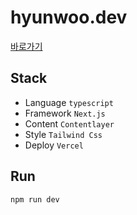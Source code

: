 # hyunwoo.dev

[바로가기](https://chahyunwoo.dev)

## Stack

- Language `typescript`
- Framework `Next.js`
- Content `Contentlayer`
- Style `Tailwind Css`
- Deploy `Vercel`

## Run

```shell
npm run dev
```
